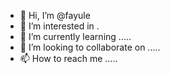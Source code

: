 - 👋 Hi, I’m @fayule 
- 👀 I’m interested in .
- 🌱 I’m currently learning .....
- 💞️ I’m looking to collaborate on .....
- 📫 How to reach me .....

<!---
fayule/fayule is a ✨ special ✨ repository because its `README.md` (this file) appears on your GitHub profile.
You can click the Preview link to take a look at your changes.
--->
